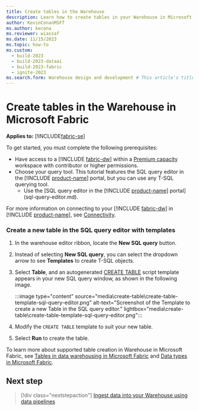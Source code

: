 ```yaml
---
title: Create tables in the Warehouse
description: Learn how to create tables in your Warehouse in Microsoft Fabric.
author: KevinConanMSFT
ms.author: kecona
ms.reviewer: wiassaf
ms.date: 11/15/2023
ms.topic: how-to
ms.custom:
  - build-2023
  - build-2023-dataai
  - build-2023-fabric
  - ignite-2023
ms.search.form: Warehouse design and development # This article's title should not change. If so, contact engineering.
---
```

# Create tables in the Warehouse in Microsoft Fabric

**Applies to:** [!INCLUDE[fabric-se](includes/applies-to-version/fabric-dw.md)]

To get started, you must complete the following prerequisites:

- Have access to a [!INCLUDE [fabric-dw](includes/fabric-dw.md)] within a [Premium capacity](/power-bi/enterprise/service-premium-what-is) workspace with contributor or higher permissions.
- Choose your query tool. This tutorial features the SQL query editor in the [!INCLUDE [product-name](../includes/product-name.md)] portal, but you can use any T-SQL querying tool.
    - Use the [SQL query editor in the [!INCLUDE [product-name](../includes/product-name.md)] portal](sql-query-editor.md).

For more information on connecting to your [!INCLUDE [fabric-dw](includes/fabric-dw.md)] in [!INCLUDE [product-name](../includes/product-name.md)], see [Connectivity](connectivity.md). 

### Create a new table in the SQL query editor with templates

1. In the warehouse editor ribbon, locate the **New SQL query** button. 
1. Instead of selecting **New SQL query**, you can select the dropdown arrow to see **Templates** to create T-SQL objects. 
1. Select **Table**, and an autogenerated [CREATE TABLE](/sql/t-sql/statements/create-table-azure-sql-data-warehouse?view=fabric&preserve-view=true) script template appears in your new SQL query window, as shown in the following image.

    :::image type="content" source="media\create-table\create-table-template-sql-query-editor.png" alt-text="Screenshot of the Template to create a new Table in the SQL query editor." lightbox="media\create-table\create-table-template-sql-query-editor.png":::

1. Modify the `CREATE TABLE` template to suit your new table.
1. Select **Run** to create the table.

To learn more about supported table creation in Warehouse in Microsoft Fabric, see [Tables in data warehousing in Microsoft Fabric](tables.md) and [Data types in Microsoft Fabric](data-types.md).

## Next step

> [!div class="nextstepaction"]
> [Ingest data into your Warehouse using data pipelines](ingest-data-pipelines.md)
